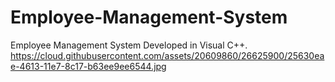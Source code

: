# Employee-Management-System
Employee Management System Developed in Visual C++.
https://cloud.githubusercontent.com/assets/20609860/26625900/25630eae-4613-11e7-8c17-b63ee9ee6544.jpg
